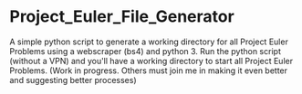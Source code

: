 # Project_Euler_File_Generator
A simple python script to generate a working directory for all Project Euler Problems using a webscraper (bs4) and python 3. Run the python script (without a VPN) and you'll have a working directory to start all Project Euler Problems. (Work in progress. Others must join me in making it even better and suggesting better processes)
